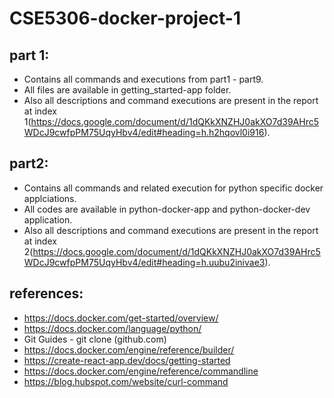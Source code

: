 # CSE5306-docker-project-1

## part 1:
  - Contains all commands and executions from part1 - part9.
  - All files are available in getting_started-app folder.
  - Also all descriptions and command executions are present in the report at index 1(https://docs.google.com/document/d/1dQKkXNZHJ0akXO7d39AHrc5WDcJ9cwfpPM75UqyHbv4/edit#heading=h.h2hqovl0i916).

## part2:
  -  Contains all commands and related execution for python specific docker applciations.
  -  All codes are available in python-docker-app and python-docker-dev application.
  -  Also all descriptions and command executions are present in the report at index 2(https://docs.google.com/document/d/1dQKkXNZHJ0akXO7d39AHrc5WDcJ9cwfpPM75UqyHbv4/edit#heading=h.uubu2inivae3).

## references:
  - https://docs.docker.com/get-started/overview/
  - https://docs.docker.com/language/python/
  - Git Guides - git clone (github.com)
  - https://docs.docker.com/engine/reference/builder/
  - https://create-react-app.dev/docs/getting-started
  - https://docs.docker.com/engine/reference/commandline
  - https://blog.hubspot.com/website/curl-command
